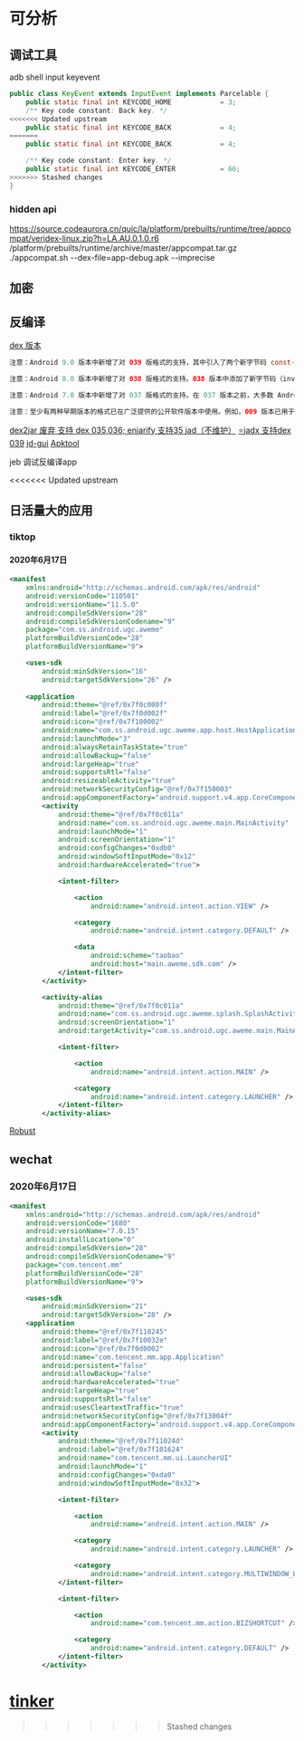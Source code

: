 # 可分析

## 调试工具

adb shell input keyevent   
```java
public class KeyEvent extends InputEvent implements Parcelable {
    public static final int KEYCODE_HOME            = 3;
    /** Key code constant: Back key. */
<<<<<<< Updated upstream
    public static final int KEYCODE_BACK            = 4;
=======
    public static final int KEYCODE_BACK            = 4; 

    /** Key code constant: Enter key. */
    public static final int KEYCODE_ENTER           = 66;
>>>>>>> Stashed changes
}
```
### hidden api
https://source.codeaurora.cn/quic/la/platform/prebuilts/runtime/tree/appcompat/veridex-linux.zip?h=LA.AU.0.1.0.r6
/platform/prebuilts/runtime/archive/master/appcompat.tar.gz
./appcompat.sh --dex-file=app-debug.apk --imprecise


## 加密

## 反编译
[dex 版本](https://source.android.google.cn/devices/tech/dalvik/dex-format)
```java
注意：Android 9.0 版本中新增了对 039 版格式的支持，其中引入了两个新字节码 const-method-handle 和 const-method-type。（字节码集合的总结表中介绍了这些字节码。）在 Android 10 中，版本 039 扩展了 DEX 文件格式，以包含仅适用于启动类路径上的 DEX 文件的隐藏 API 信息。

注意：Android 8.0 版本中新增了对 038 版格式的支持。038 版本中添加了新字节码（invoke-polymorphic 和 invoke-custom）和用于方法句柄的数据。

注意：Android 7.0 版本中新增了对 037 版格式的支持。在 037 版本之前，大多数 Android 版本都使用过 035 版格式。035 版与 037 版之间的唯一区别是，是否添加默认方法以及是否调整 invoke。

注意：至少有两种早期版本的格式已在广泛提供的公开软件版本中使用。例如，009 版本已用于 M3 版 Android 平台（2007 年 11 月至 12 月），013 版本已用于 M5 版 Android 平台（2008 年 2 月至 3 月）。在有些方面，这些早期版本的格式与本文档中所述的版本存在很大差异。
```

[dex2jar 废弃 支持 dex 035,036; enjarify 支持35 ](https://github.com/pxb1988/dex2jar)
[jad（不维护）](http://www.kpdus.com/jad.html)
[⭐jadx 支持dex 039](https://github.com/skylot/jadx.git)
[jd-gui](https://github.com/java-decompiler/jd-gui)
[Apktool](https://github.com/iBotPeaches/Apktool)

jeb 调试反编译app

<<<<<<< Updated upstream
## 日活量大的应用

### tiktop

#### 2020年6月17日
```xml
<manifest
    xmlns:android="http://schemas.android.com/apk/res/android"
    android:versionCode="110501"
    android:versionName="11.5.0"
    android:compileSdkVersion="28"
    android:compileSdkVersionCodename="9"
    package="com.ss.android.ugc.aweme"
    platformBuildVersionCode="28"
    platformBuildVersionName="9">

    <uses-sdk
        android:minSdkVersion="16"
        android:targetSdkVersion="26" />
 
    <application
        android:theme="@ref/0x7f0c000f"
        android:label="@ref/0x7f0d002f"
        android:icon="@ref/0x7f100002"
        android:name="com.ss.android.ugc.aweme.app.host.HostApplication"
        android:launchMode="3"
        android:alwaysRetainTaskState="true"
        android:allowBackup="false"
        android:largeHeap="true"
        android:supportsRtl="false"
        android:resizeableActivity="true"
        android:networkSecurityConfig="@ref/0x7f150003"
        android:appComponentFactory="android.support.v4.app.CoreComponentFactory">
        <activity
            android:theme="@ref/0x7f0c011a"
            android:name="com.ss.android.ugc.aweme.main.MainActivity"
            android:launchMode="1"
            android:screenOrientation="1"
            android:configChanges="0xdb0"
            android:windowSoftInputMode="0x12"
            android:hardwareAccelerated="true">

            <intent-filter>

                <action
                    android:name="android.intent.action.VIEW" />

                <category
                    android:name="android.intent.category.DEFAULT" />

                <data
                    android:scheme="taobao"
                    android:host="main.aweme.sdk.com" />
            </intent-filter>
        </activity>

        <activity-alias
            android:theme="@ref/0x7f0c011a"
            android:name="com.ss.android.ugc.aweme.splash.SplashActivity"
            android:screenOrientation="1"
            android:targetActivity="com.ss.android.ugc.aweme.main.MainActivity">

            <intent-filter>

                <action
                    android:name="android.intent.action.MAIN" />

                <category
                    android:name="android.intent.category.LAUNCHER" />
            </intent-filter>
        </activity-alias>

```
[Robust](https://github.com/Meituan-Dianping/Robust)


## wechat
### 2020年6月17日
```xml
<manifest
    xmlns:android="http://schemas.android.com/apk/res/android"
    android:versionCode="1680"
    android:versionName="7.0.15"
    android:installLocation="0"
    android:compileSdkVersion="28"
    android:compileSdkVersionCodename="9"
    package="com.tencent.mm"
    platformBuildVersionCode="28"
    platformBuildVersionName="9">

    <uses-sdk
        android:minSdkVersion="21"
        android:targetSdkVersion="28" />
    <application
        android:theme="@ref/0x7f110245"
        android:label="@ref/0x7f10032e"
        android:icon="@ref/0x7f0d0002"
        android:name="com.tencent.mm.app.Application"
        android:persistent="false"
        android:allowBackup="false"
        android:hardwareAccelerated="true"
        android:largeHeap="true"
        android:supportsRtl="false"
        android:usesCleartextTraffic="true"
        android:networkSecurityConfig="@ref/0x7f13004f"
        android:appComponentFactory="android.support.v4.app.CoreComponentFactory">
        <activity
            android:theme="@ref/0x7f11024d"
            android:label="@ref/0x7f101624"
            android:name="com.tencent.mm.ui.LauncherUI"
            android:launchMode="1"
            android:configChanges="0xda0"
            android:windowSoftInputMode="0x32">

            <intent-filter>

                <action
                    android:name="android.intent.action.MAIN" />

                <category
                    android:name="android.intent.category.LAUNCHER" />

                <category
                    android:name="android.intent.category.MULTIWINDOW_LAUNCHER" />
            </intent-filter>

            <intent-filter>

                <action
                    android:name="com.tencent.mm.action.BIZSHORTCUT" />

                <category
                    android:name="android.intent.category.DEFAULT" />
            </intent-filter>
        </activity>

```
[tinker](https://github.com/Tencent/tinker)
=======

>>>>>>> Stashed changes
